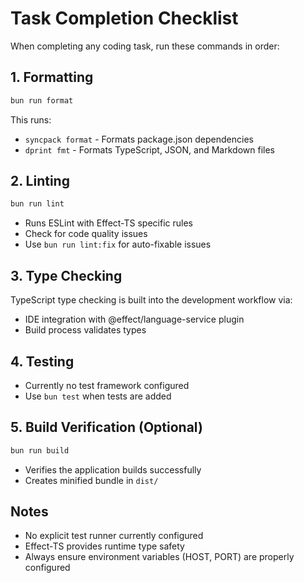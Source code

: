 # Task Completion Checklist

When completing any coding task, run these commands in order:

## 1. Formatting

```bash
bun run format
```

This runs:

- `syncpack format` - Formats package.json dependencies
- `dprint fmt` - Formats TypeScript, JSON, and Markdown files

## 2. Linting

```bash
bun run lint
```

- Runs ESLint with Effect-TS specific rules
- Check for code quality issues
- Use `bun run lint:fix` for auto-fixable issues

## 3. Type Checking

TypeScript type checking is built into the development workflow via:

- IDE integration with @effect/language-service plugin
- Build process validates types

## 4. Testing

- Currently no test framework configured
- Use `bun test` when tests are added

## 5. Build Verification (Optional)

```bash
bun run build
```

- Verifies the application builds successfully
- Creates minified bundle in `dist/`

## Notes

- No explicit test runner currently configured
- Effect-TS provides runtime type safety
- Always ensure environment variables (HOST, PORT) are properly configured
